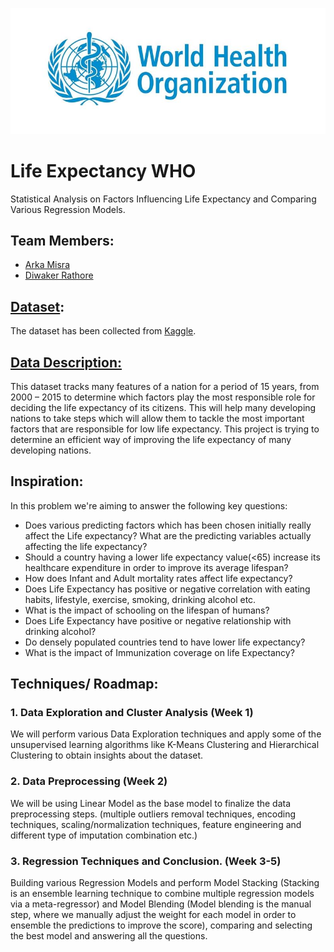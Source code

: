 ![WHO](https://github.com/DiwakerRathore/Life-Expectancy-WHO/blob/main/logo-who.jpg?raw=true "Title")
# Life Expectancy WHO
Statistical Analysis on Factors Influencing Life Expectancy and Comparing Various Regression Models.
## Team Members:
*	[Arka Misra](https://www.linkedin.com/in/arka-misra/)
*	[Diwaker Rathore](https://www.linkedin.com/in/diwaker-rathore/)
## [Dataset](https://github.com/DiwakerRathore/Life-Expectancy-WHO/blob/main/Life%20Expectancy%20Data.csv):
The dataset has been collected from [Kaggle](https://www.kaggle.com/kumarajarshi/life-expectancy-who).
## [Data Description:](https://github.com/DiwakerRathore/Life-Expectancy-WHO/raw/main/Data%20Description.xlsx)
This dataset tracks many features of a nation for a period of 15 years, from 2000 – 2015 to determine which factors play the most responsible role for deciding the life expectancy of its citizens. This will help many developing nations to take steps which will allow them to tackle the most important factors that are responsible for low life expectancy. This project is trying to determine an efficient way of improving the life expectancy of many developing nations.
## Inspiration:
In this problem we're aiming to answer the following key questions:
* Does various predicting factors which has been chosen initially really affect the Life expectancy? What are the predicting variables actually affecting the life expectancy?
* Should a country having a lower life expectancy value(<65) increase its healthcare expenditure in order to improve its average lifespan?
* How does Infant and Adult mortality rates affect life expectancy?
* Does Life Expectancy has positive or negative correlation with eating habits, lifestyle, exercise, smoking, drinking alcohol etc.
* What is the impact of schooling on the lifespan of humans?
* Does Life Expectancy have positive or negative relationship with drinking alcohol?
* Do densely populated countries tend to have lower life expectancy?
* What is the impact of Immunization coverage on life Expectancy?
## Techniques/ Roadmap:
### 1.	Data Exploration and Cluster Analysis (Week 1)
We will perform various Data Exploration techniques and apply some of the unsupervised learning algorithms like K-Means Clustering and Hierarchical Clustering to obtain insights about the dataset.
### 2.	Data Preprocessing (Week 2)
We will be using Linear Model as the base model to finalize the data preprocessing steps. (multiple outliers removal techniques, encoding techniques, scaling/normalization techniques, feature engineering and different type of imputation combination etc.)
### 3.	Regression Techniques and Conclusion. (Week 3-5)
Building various Regression Models and perform Model Stacking (Stacking is an ensemble learning technique to combine multiple regression models via a meta-regressor) and Model Blending (Model blending is the manual step, where we manually adjust the weight for each model in order to ensemble the predictions to improve the score), comparing and selecting the best model and answering all the questions.


